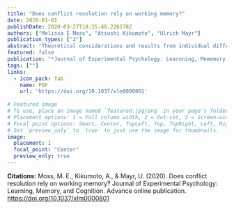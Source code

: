 ```yaml
---
title: "Does conflict resolution rely on working memory?"
date: 2020-01-01
publishDate: 2020-03-27T18:35:40.226178Z
authors: ["Melissa E Moss", "Atsushi Kikumoto", "Ulrich Mayr"]
publication_types: ["2"]
abstract: "Theoretical considerations and results from individual differences studies suggest that working memory and conflict resolution are interrelated functions. Yet, there is little direct evidence suggesting that they actually share common cognitive resources. To study how overcoming conflict influences the maintenance of working memory representations and vice versa, we conducted 4 experiments using a dual-task paradigm in which both working memory load and level of conflict were independently manipulated. Participants performed an auditory Stroop task (``high'' or ``low'' spoken in high/low pitch), which was presented during the retention period of a visual change detection task (Experiments 1-4) or simultaneously with the working memory encoding phase (Experiment 2-4). Across the 4 experiments, we found no consistent interaction between level of conflict and working memory load on working memory performance, although there was evidence in 2 of the 4 experiments for a small effect on auditory Stroop accuracy (but not on response times). These findings present at best weak evidence for the hypothesis that the maintenance of task goals in working memory is critical for successful conflict resolution. (PsycINFO Database Record (c) 2020 APA, all rights reserved)."
featured: false
publication: "*Journal of Experimental Psychology: Learnning, Mememory, and Cognition*"
tags: [""]
links:
  - icon_pack: fab
    name: PDF
    url: 'https://doi.org/10.1037/xlm0000801'
    
# Featured image
# To use, place an image named `featured.jpg/png` in your page's folder.
# Placement options: 1 = Full column width, 2 = Out-set, 3 = Screen-width
# Focal point options: Smart, Center, TopLeft, Top, TopRight, Left, Right, BottomLeft, Bottom, BottomRight
# Set `preview_only` to `true` to just use the image for thumbnails.
image:
  placement: 1 
  focal_point: "Center"
  preview_only: true
---
```


**Citations:**
Moss, M. E., Kikumoto, A., & Mayr, U. (2020). Does conflict resolution rely on working memory? Journal of Experimental Psychology: Learning, Memory, and Cognition. Advance online publication. <https://doi.org/10.1037/xlm0000801>
